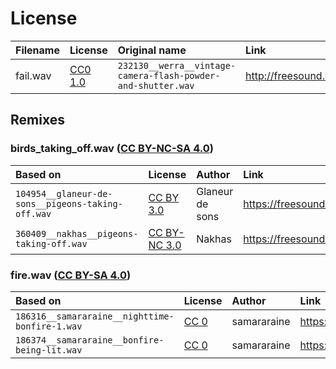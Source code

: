 License
=======

| Filename | License        | Original name                                                | Link                                             |
|:---------|:---------------|:-------------------------------------------------------------|:-------------------------------------------------|
| fail.wav | [CC0 1.0][cc0] | `232130__werra__vintage-camera-flash-powder-and-shutter.wav` | http://freesound.org/people/Werra/sounds/232130/ |


Remixes
-------

### birds_taking_off.wav ([CC BY-NC-SA 4.0][by-nc-sa-4.0])

| Based on                                          | License                   | Author          | Link                                                            |
|:--------------------------------------------------|:--------------------------|:----------------|:----------------------------------------------------------------|
| `104954__glaneur-de-sons__pigeons-taking-off.wav` | [CC BY 3.0][by-3.0]       | Glaneur de sons | https://freesound.org/people/Glaneur%20de%20sons/sounds/104954/ |
| `360409__nakhas__pigeons-taking-off.wav`          | [CC BY-NC 3.0][by-nc-3.0] | Nakhas          | https://freesound.org/people/Nakhas/sounds/360409/              |


### fire.wav ([CC BY-SA 4.0][by-sa-4.0])

| Based on                                       | License     | Author      | Link                                                    |
|:-----------------------------------------------|:------------|:------------|:--------------------------------------------------------|
| `186316__samararaine__nighttime-bonfire-1.wav` | [CC 0][cc0] | samararaine | https://freesound.org/people/samararaine/sounds/186316/ |
| `186374__samararaine__bonfire-being-lit.wav`   | [CC 0][cc0] | samararaine | https://freesound.org/people/samararaine/sounds/186374/ |


[cc0]: https://creativecommons.org/publicdomain/zero/1.0/
[by-3.0]: https://creativecommons.org/licenses/by/3.0/
[by-sa-4.0]: https://creativecommons.org/licenses/by-sa/4.0/
[by-nc-3.0]: https://creativecommons.org/licenses/by-nc/3.0/
[by-nc-sa-4.0]: https://creativecommons.org/licenses/by-nc-sa/4.0/
